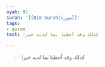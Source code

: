 ```yaml
---
ayah: 91
surah: '[[018-Surah|سورة]]'
tags:
- quran
text: كذلك وقد أحطنا بما لديه خبرا

---
```

> كذلك وقد أحطنا بما لديه خبرا
